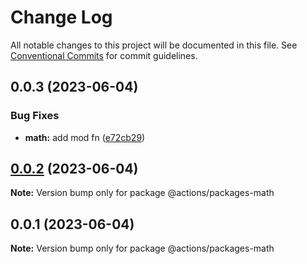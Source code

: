 # Change Log

All notable changes to this project will be documented in this file.
See [Conventional Commits](https://conventionalcommits.org) for commit guidelines.

## 0.0.3 (2023-06-04)


### Bug Fixes

* **math:** add mod fn ([e72cb29](https://github.com/ashleyjtaylor/actions/commit/e72cb299d009b950e27980fd72799ef5e9635df2))





## [0.0.2](https://github.com/ashleyjtaylor/actions/compare/@actions/packages-math@0.0.1...@actions/packages-math@0.0.2) (2023-06-04)

**Note:** Version bump only for package @actions/packages-math





## 0.0.1 (2023-06-04)

**Note:** Version bump only for package @actions/packages-math
